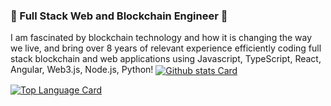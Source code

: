 ### 👋  Full Stack Web and Blockchain Engineer 👋
I am fascinated by blockchain technology and how it is changing the way we live, and bring over 8 years of relevant experience efficiently coding full stack blockchain and web applications using Javascript, TypeScript, React, Angular, Web3.js, Node.js, Python!
<a href="https://github.com/akiraplusplus">
  <img align="center" alt="Github stats Card" src="https://github-readme-stats.vercel.app/api?username=akiraplusplus&line_height=40&show_icons=true&theme=dark" />
</a>

<!-- Top Languages Card      -->
<a href="">
  <img align="center" alt="Top Language Card" src="https://github-readme-stats.vercel.app/api/top-langs/?username=akiraplusplus&theme=dark" />
</a>
